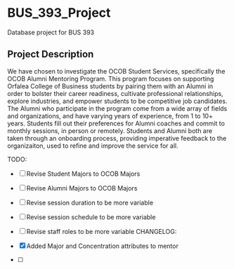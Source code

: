 # BUS_393_Project
Database project for BUS 393

## Project Description
We have chosen to investigate the OCOB Student Services, specifically the OCOB Alumni Mentoring Program. This program focuses on supporting Orfalea College of Business students by pairing them with an Alumni in order to bolster their career readiness, cultivate professional relationships, explore industries, and empower students to be competitive job candidates. The Alumni who participate in the program come from a wide array of fields and organizations, and have varying years of experience, from 1 to 10+ years. Students fill out their preferences for Alumni coaches and commit to monthly sessions, in person or remotely. Students and Alumni both are taken through an onboarding process, providing imperative feedback to the organizaiton, used to refine and improve the service for all.


TODO: 

- [ ] Revise Student Majors to OCOB Majors
- [ ] Revise Alumni Majors to OCOB Majors
- [ ] Revise session duration to be more variable
- [ ] Revise session schedule to be more variable
- [ ] Revise staff roles to be more variable
CHANGELOG:

- [x] Added Major and Concentration attributes to mentor
- [ ] 